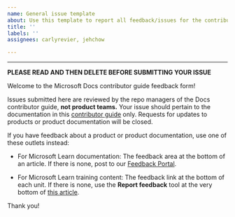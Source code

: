 ```yaml
---
name: General issue template
about: Use this template to report all feedback/issues for the contributor guide.
title: ''
labels: ''
assignees: carlyrevier, jehchow

---
```


---
**PLEASE READ AND THEN DELETE BEFORE SUBMITTING YOUR ISSUE**

Welcome to the Microsoft Docs contributor guide feedback form!

Issues submitted here are reviewed by the repo managers of the Docs contributor guide, **not product teams.** Your issue should pertain to the documentation in this [contributor guide](https://learn.microsoft.com/contribute) only. Requests for updates to products or product documentation will be closed.

If you have feedback about a product or product documentation, use one of these outlets instead:

- For Microsoft Learn documentation: The feedback area at the bottom of an article. If there is none, post to our [Feedback Portal](https://feedbackportal.microsoft.com/feedback/).

- For Microsoft Learn training content: The feedback link at the bottom of each unit. If there is none, use the **Report feedback** tool at the very bottom of [this article](https://review.learn.microsoft.com/learn/support/troubleshooting?branch=main#report-feedback).

Thank you!
